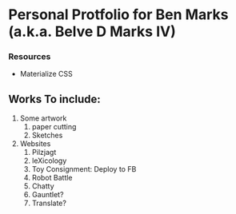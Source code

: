 # Personal Protfolio for Ben Marks (a.k.a. Belve D Marks IV)

### Resources
- Materialize CSS

## Works To include:

1. Some artwork
    1. paper cutting
    1. Sketches
1. Websites
    1. Pilzjagt
    1. leXicology
    1. Toy Consignment: Deploy to FB
    1. Robot Battle
    1. Chatty
    1. Gauntlet?
    1. Translate?
  

